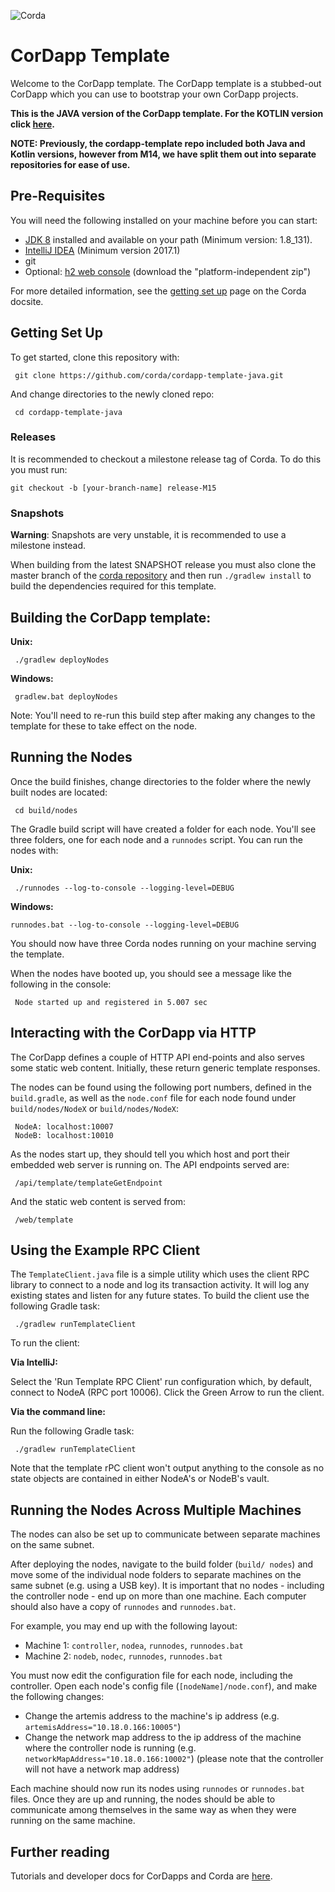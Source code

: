 ![Corda](https://www.corda.net/wp-content/uploads/2016/11/fg005_corda_b.png)

# CorDapp Template

Welcome to the CorDapp template. The CorDapp template is a stubbed-out CorDapp 
which you can use to bootstrap your own CorDapp projects.

**This is the JAVA version of the CorDapp template. For the KOTLIN version click 
[here](https://github.com/corda/cordapp-template-kotlin/).**

**NOTE: Previously, the cordapp-template repo included both Java and Kotlin versions, however from M14, we have split 
them out into separate repositories for ease of use.**

## Pre-Requisites

You will need the following installed on your machine before you can start:

* [JDK 8](http://www.oracle.com/technetwork/java/javase/downloads/jdk8-downloads-2133151.html) 
  installed and available on your path (Minimum version: 1.8_131).
* [IntelliJ IDEA](https://www.jetbrains.com/idea/download/) (Minimum version 2017.1)
* git
* Optional: [h2 web console](http://www.h2database.com/html/download.html)
  (download the "platform-independent zip")

For more detailed information, see the
[getting set up](https://docs.corda.net/getting-set-up.html) page on the
Corda docsite.

## Getting Set Up

To get started, clone this repository with:

     git clone https://github.com/corda/cordapp-template-java.git

And change directories to the newly cloned repo:

     cd cordapp-template-java

### Releases

It is recommended to checkout a milestone release tag of Corda. To do this you must run: 

    git checkout -b [your-branch-name] release-M15

### Snapshots

**Warning**: Snapshots are very unstable, it is recommended to use a milestone instead.

When building from the latest SNAPSHOT release you must also clone the master
branch of the [corda repository](https://github.com/corda/corda) and then run `./gradlew install`
to build the dependencies required for this template.
​     
## Building the CorDapp template:

**Unix:** 

     ./gradlew deployNodes

**Windows:**

     gradlew.bat deployNodes

Note: You'll need to re-run this build step after making any changes to
the template for these to take effect on the node.

## Running the Nodes

Once the build finishes, change directories to the folder where the newly
built nodes are located:

     cd build/nodes

The Gradle build script will have created a folder for each node. You'll
see three folders, one for each node and a `runnodes` script. You can
run the nodes with:

**Unix:**

     ./runnodes --log-to-console --logging-level=DEBUG

**Windows:**

    runnodes.bat --log-to-console --logging-level=DEBUG

You should now have three Corda nodes running on your machine serving 
the template.

When the nodes have booted up, you should see a message like the following 
in the console: 

     Node started up and registered in 5.007 sec

## Interacting with the CorDapp via HTTP

The CorDapp defines a couple of HTTP API end-points and also serves some
static web content. Initially, these return generic template responses.

The nodes can be found using the following port numbers, defined in the 
`build.gradle`, as well as the `node.conf` file for each node found
under `build/nodes/NodeX` or `build/nodes/NodeX`:

     NodeA: localhost:10007
     NodeB: localhost:10010

As the nodes start up, they should tell you which host and port their
embedded web server is running on. The API endpoints served are:

     /api/template/templateGetEndpoint

And the static web content is served from:

     /web/template

## Using the Example RPC Client

The `TemplateClient.java` file is a simple utility which uses the client
RPC library to connect to a node and log its transaction activity.
It will log any existing states and listen for any future states. To build 
the client use the following Gradle task:

     ./gradlew runTemplateClient

To run the client:

**Via IntelliJ:**

Select the 'Run Template RPC Client'
run configuration which, by default, connect to NodeA (RPC port 10006). Click the
Green Arrow to run the client.

**Via the command line:**

Run the following Gradle task:

     ./gradlew runTemplateClient
     
Note that the template rPC client won't output anything to the console as no state 
objects are contained in either NodeA's or NodeB's vault.

## Running the Nodes Across Multiple Machines

The nodes can also be set up to communicate between separate machines on the 
same subnet.

After deploying the nodes, navigate to the build folder (`build/
nodes`) and move some of the individual node folders to 
separate machines on the same subnet (e.g. using a USB key). It is important 
that no nodes - including the controller node - end up on more than one 
machine. Each computer should also have a copy of `runnodes` and 
`runnodes.bat`.

For example, you may end up with the following layout:

* Machine 1: `controller`, `nodea`, `runnodes`, `runnodes.bat`
* Machine 2: `nodeb`, `nodec`, `runnodes`, `runnodes.bat`

You must now edit the configuration file for each node, including the 
controller. Open each node's config file (`[nodeName]/node.conf`), and make 
the following changes:

* Change the artemis address to the machine's ip address (e.g. 
  `artemisAddress="10.18.0.166:10005"`)
* Change the network map address to the ip address of the machine where the 
  controller node is running (e.g. `networkMapAddress="10.18.0.166:10002"`) 
  (please note that the controller will not have a network map address)

Each machine should now run its nodes using `runnodes` or `runnodes.bat` 
files. Once they are up and running, the nodes should be able to communicate 
among themselves in the same way as when they were running on the same machine.

## Further reading

Tutorials and developer docs for CorDapps and Corda are
[here](https://docs.corda.net/).
